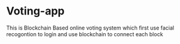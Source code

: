 # Voting-app

This is Blockchain Based online voting system which first use facial recogontion to login and use blockchain to connect each block
